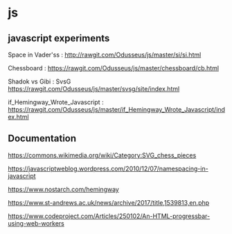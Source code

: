 # js

## javascript experiments

Space in Vader'ss : <http://rawgit.com/Odusseus/js/master/si/si.html>

Chessboard : <https://rawgit.com/Odusseus/js/master/chessboard/cb.html>

Shadok vs Gibi : SvsG <https://rawgit.com/Odusseus/js/master/svsg/site/index.html>

if_Hemingway_Wrote_Javascript : <https://rawgit.com/Odusseus/js/master/if_Hemingway_Wrote_Javascript/index.html>

## Documentation

<https://commons.wikimedia.org/wiki/Category:SVG_chess_pieces>

<https://javascriptweblog.wordpress.com/2010/12/07/namespacing-in-javascript>

<https://www.nostarch.com/hemingway>

<https://www.st-andrews.ac.uk/news/archive/2017/title,1539813,en.php>

<https://www.codeproject.com/Articles/250102/An-HTML-progressbar-using-web-workers>
